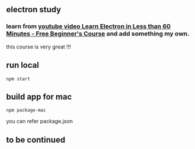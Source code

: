 
## electron study

### learn from [youtube video Learn Electron in Less than 60 Minutes - Free Beginner's Course](https://youtu.be/2RxHQoiDctI) and add something my own.
this course is very great !!!

## run local
```
npm start
```

## build app for mac
```
npm package-mac
```
you can refer package.json

## to be continued